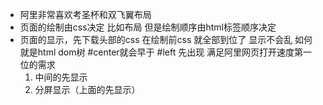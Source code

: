 - 阿里非常喜欢考圣杯和双飞翼布局
- 页面的绘制由css决定 比如布局 
    但是绘制顺序由html标签顺序决定
- 页面的显示，先下载头部的css 在绘制前css 就全部到位了
    显示不会乱 
    如何就是html dom树
    #center就会早于 #left 先出现
    满足阿里网页打开速度第一位的需求
    1. 中间的先显示
    2. 分屏显示（上面的先显示）